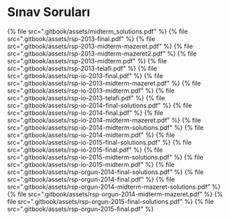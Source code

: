 # Sınav Soruları

<!--Index-->

{% file src=".gitbook/assets/midterm_solutions.pdf" %}
{% file src=".gitbook/assets/rsp-2013-final.pdf" %}
{% file src=".gitbook/assets/rsp-2013-midterm-mazeret.pdf" %}
{% file src=".gitbook/assets/rsp-2013-midterm-mazeret2.pdf" %}
{% file src=".gitbook/assets/rsp-2013-midterm.pdf" %}
{% file src=".gitbook/assets/rsp-2013-telafi.pdf" %}
{% file src=".gitbook/assets/rsp-io-2013-final.pdf" %}
{% file src=".gitbook/assets/rsp-io-2013-midterm-mazeret.pdf" %}
{% file src=".gitbook/assets/rsp-io-2013-midterm.pdf" %}
{% file src=".gitbook/assets/rsp-io-2013-telafi.pdf" %}
{% file src=".gitbook/assets/rsp-io-2014-final-solutions.pdf" %}
{% file src=".gitbook/assets/rsp-io-2014-final.pdf" %}
{% file src=".gitbook/assets/rsp-io-2014-midterm-mazeret.pdf" %}
{% file src=".gitbook/assets/rsp-io-2014-midterm-solutions.pdf" %}
{% file src=".gitbook/assets/rsp-io-2014-midterm.pdf" %}
{% file src=".gitbook/assets/rsp-io-2015-final-solutions.pdf" %}
{% file src=".gitbook/assets/rsp-io-2015-final.pdf" %}
{% file src=".gitbook/assets/rsp-io-2015-midterm-solutions.pdf" %}
{% file src=".gitbook/assets/rsp-io-2015-midterm.pdf" %}
{% file src=".gitbook/assets/rsp-orgun-2014-final-solutions.pdf" %}
{% file src=".gitbook/assets/rsp-orgun-2014-final.pdf" %}
{% file src=".gitbook/assets/rsp-orgun-2014-midterm-mazeret-solutions.pdf" %}
{% file src=".gitbook/assets/rsp-orgun-2014-midterm-mazeret.pdf" %}
{% file src=".gitbook/assets/rsp-orgun-2015-final-solutions.pdf" %}
{% file src=".gitbook/assets/rsp-orgun-2015-final.pdf" %}

<!--Index-->
